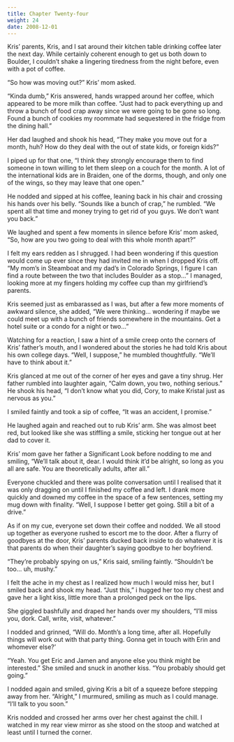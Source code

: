 ```yaml
---
title: Chapter Twenty-four
weight: 24
date: 2008-12-01
---
```


Kris’ parents, Kris, and I sat around their kitchen table drinking
coffee later the next day. While certainly coherent enough to get us
both down to Boulder, I couldn’t shake a lingering tiredness from the
night before, even with a pot of coffee.

“So how was moving out?” Kris’ mom asked.

“Kinda dumb,” Kris answered, hands wrapped around her coffee, which
appeared to be more milk than coffee. “Just had to pack everything up
and throw a bunch of food crap away since we were going to be gone so
long. Found a bunch of cookies my roommate had sequestered in the fridge
from the dining hall.”

Her dad laughed and shook his head, “They make you move out for a month,
huh? How do they deal with the out of state kids, or foreign kids?”

I piped up for that one, “I think they strongly encourage them to find
someone in town willing to let them sleep on a couch for the month. A
lot of the international kids are in Braiden, one of the dorms, though,
and only one of the wings, so they may leave that one open.”

He nodded and sipped at his coffee, leaning back in his chair and
crossing his hands over his belly. “Sounds like a bunch of crap,” he
rumbled. “We spent all that time and money trying to get rid of you
guys. We don’t want you back.”

We laughed and spent a few moments in silence before Kris’ mom asked,
“So, how are you two going to deal with this whole month apart?”

I felt my ears redden as I shrugged. I had been wondering if this
question would come up ever since they had invited me in when I dropped
Kris off. “My mom’s in Steamboat and my dad’s in Colorado Springs, I
figure I can find a route between the two that includes Boulder as a
stop...” I managed, looking more at my fingers holding my coffee cup
than my girlfriend’s parents.

Kris seemed just as embarassed as I was, but after a few more moments of
awkward silence, she added, “We were thinking... wondering if maybe we
could meet up with a bunch of friends somewhere in the mountains. Get a
hotel suite or a condo for a night or two...”

Watching for a reaction, I saw a hint of a smile creep onto the corners
of Kris’ father’s mouth, and I wondered about the stories he had told
Kris about his own college days. “Well, I suppose,” he mumbled
thoughtfully. “We’ll have to think about it.”

Kris glanced at me out of the corner of her eyes and gave a tiny shrug.
Her father rumbled into laughter again, “Calm down, you two, nothing
serious.” He shook his head, “I don’t know what you did, Cory, to make
Kristal just as nervous as you.”

I smiled faintly and took a sip of coffee, “It was an accident, I
promise.”

He laughed again and reached out to rub Kris’ arm. She was almost beet
red, but looked like she was stiffling a smile, sticking her tongue out
at her dad to cover it.

Kris’ mom gave her father a Significant Look before nodding to me and
smiling, “We’ll talk about it, dear. I would think it’d be alright, so
long as you all are safe. You are theoretically adults, after all.”

Everyone chuckled and there was polite conversation until I realised
that it was only dragging on until I finished my coffee and left. I
drank more quickly and downed my coffee in the space of a few sentences,
setting my mug down with finality. “Well, I suppose I better get going.
Still a bit of a drive.”

As if on my cue, everyone set down their coffee and nodded. We all stood
up together as everyone rushed to escort me to the door. After a flurry
of goodbyes at the door, Kris’ parents ducked back inside to do whatever
it is that parents do when their daughter’s saying goodbye to her
boyfriend.

“They’re probably spying on us,” Kris said, smiling faintly. “Shouldn’t
be too... uh, mushy.”

I felt the ache in my chest as I realized how much I would miss her, but
I smiled back and shook my head. “Just this,” i hugged her too my chest
and gave her a light kiss, little more than a prolonged peck on the
lips.

She giggled bashfully and draped her hands over my shoulders, “I’ll miss
you, dork. Call, write, visit, whatever.”

I nodded and grinned, “Will do. Month’s a long time, after all.
Hopefully things will work out with that party thing. Gonna get in touch
with Erin and whomever else?’

“Yeah. You get Eric and Jamen and anyone else you think might be
interested.” She smiled and snuck in another kiss. “You probably should
get going.”

I nodded again and smiled, giving Kris a bit of a squeeze before
stepping away from her. “Alright,” I murmured, smiling as much as I
could manage. “I’ll talk to you soon.”

Kris nodded and crossed her arms over her chest against the chill. I
watched in my rear view mirror as she stood on the stoop and watched at
least until I turned the corner.
